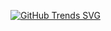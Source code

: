 [![GitHub Trends SVG](https://api.githubtrends.io/user/svg/Awokens/langs)](https://githubtrends.io)
